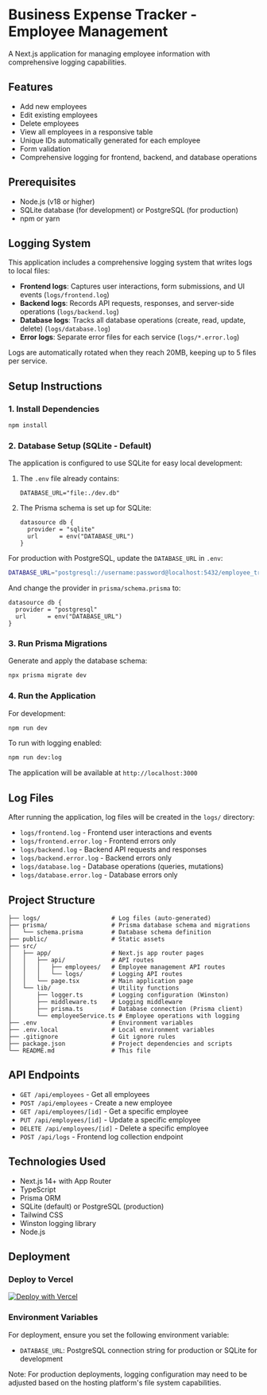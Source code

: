 # Business Expense Tracker - Employee Management

A Next.js application for managing employee information with comprehensive logging capabilities.

## Features

- Add new employees
- Edit existing employees
- Delete employees
- View all employees in a responsive table
- Unique IDs automatically generated for each employee
- Form validation
- Comprehensive logging for frontend, backend, and database operations

## Prerequisites

- Node.js (v18 or higher)
- SQLite database (for development) or PostgreSQL (for production)
- npm or yarn

## Logging System

This application includes a comprehensive logging system that writes logs to local files:

- **Frontend logs**: Captures user interactions, form submissions, and UI events (`logs/frontend.log`)
- **Backend logs**: Records API requests, responses, and server-side operations (`logs/backend.log`)
- **Database logs**: Tracks all database operations (create, read, update, delete) (`logs/database.log`)
- **Error logs**: Separate error files for each service (`logs/*.error.log`)

Logs are automatically rotated when they reach 20MB, keeping up to 5 files per service.

## Setup Instructions

### 1. Install Dependencies

```bash
npm install
```

### 2. Database Setup (SQLite - Default)

The application is configured to use SQLite for easy local development:

1. The `.env` file already contains:
   ```
   DATABASE_URL="file:./dev.db"
   ```

2. The Prisma schema is set up for SQLite:
   ```prisma
   datasource db {
     provider = "sqlite"
     url      = env("DATABASE_URL")
   }
   ```

For production with PostgreSQL, update the `DATABASE_URL` in `.env`:
```bash
DATABASE_URL="postgresql://username:password@localhost:5432/employee_tracker"
```

And change the provider in `prisma/schema.prisma` to:
```prisma
datasource db {
  provider = "postgresql"
  url      = env("DATABASE_URL")
}
```

### 3. Run Prisma Migrations

Generate and apply the database schema:

```bash
npx prisma migrate dev
```

### 4. Run the Application

For development:
```bash
npm run dev
```

To run with logging enabled:
```bash
npm run dev:log
```

The application will be available at `http://localhost:3000`

## Log Files

After running the application, log files will be created in the `logs/` directory:

- `logs/frontend.log` - Frontend user interactions and events
- `logs/frontend.error.log` - Frontend errors only
- `logs/backend.log` - Backend API requests and responses
- `logs/backend.error.log` - Backend errors only
- `logs/database.log` - Database operations (queries, mutations)
- `logs/database.error.log` - Database errors only

## Project Structure

```
├── logs/                    # Log files (auto-generated)
├── prisma/                  # Prisma database schema and migrations
│   └── schema.prisma        # Database schema definition
├── public/                  # Static assets
├── src/
│   ├── app/                 # Next.js app router pages
│   │   ├── api/             # API routes
│   │   │   ├── employees/   # Employee management API routes
│   │   │   └── logs/        # Logging API routes
│   │   └── page.tsx         # Main application page
│   └── lib/                 # Utility functions
│       ├── logger.ts        # Logging configuration (Winston)
│       ├── middleware.ts    # Logging middleware
│       ├── prisma.ts        # Database connection (Prisma client)
│       └── employeeService.ts # Employee operations with logging
├── .env                     # Environment variables
├── .env.local               # Local environment variables
├── .gitignore               # Git ignore rules
├── package.json             # Project dependencies and scripts
└── README.md                # This file
```

## API Endpoints

- `GET /api/employees` - Get all employees
- `POST /api/employees` - Create a new employee
- `GET /api/employees/[id]` - Get a specific employee
- `PUT /api/employees/[id]` - Update a specific employee
- `DELETE /api/employees/[id]` - Delete a specific employee
- `POST /api/logs` - Frontend log collection endpoint

## Technologies Used

- Next.js 14+ with App Router
- TypeScript
- Prisma ORM
- SQLite (default) or PostgreSQL (production)
- Tailwind CSS
- Winston logging library
- Node.js

## Deployment

### Deploy to Vercel

[![Deploy with Vercel](https://vercel.com/button)](https://vercel.com/new/clone?repository-url=https://github.com/aarshps/business-expense-tracker)

### Environment Variables

For deployment, ensure you set the following environment variable:

- `DATABASE_URL`: PostgreSQL connection string for production or SQLite for development

Note: For production deployments, logging configuration may need to be adjusted based on the hosting platform's file system capabilities.